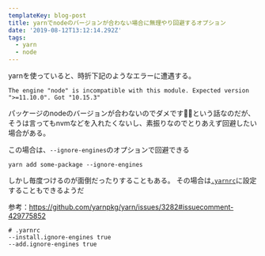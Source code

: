 ```yaml
---
templateKey: blog-post
title: yarnでnodeのバージョンが合わない場合に無理やり回避するオプション
date: '2019-08-12T13:12:14.292Z'
tags:
  - yarn
  - node
---
```


yarnを使っていると、時折下記のようなエラーに遭遇する。

```
The engine "node" is incompatible with this module. Expected version ">=11.10.0". Got "10.15.3"
```

パッケージのnodeのバージョンが合わないのでダメです🙅‍♀️という話なのだが、そうは言ってもnvmなどを入れたくないし、素振りなのでとりあえず回避したい場合がある。

この場合は、`--ignore-engines`のオプションで回避できる

```
yarn add some-package --ignore-engines
```

しかし毎度つけるのが面倒だったりすることもある。
その場合は[`.yarnrc`](https://yarnpkg.com/lang/ja/docs/yarnrc/)に設定することもできるようだ

参考：https://github.com/yarnpkg/yarn/issues/3282#issuecomment-429775852

```.yarnrc
# .yarnrc
--install.ignore-engines true
--add.ignore-engines true
```

